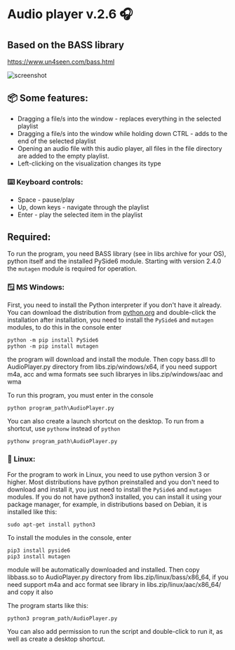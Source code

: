 # Audio player v.2.6 🎧
## Based on the BASS library
https://www.un4seen.com/bass.html

![screenshot](https://gitlab.com/GennadiyVick/audioplayer/raw/master/image.png)
## 📦 Some features:
- Dragging a file/s into the window - replaces everything in the selected playlist
- Dragging a file/s into the window while holding down CTRL - adds to the end of the selected playlist
- Opening an audio file with this audio player, all files in the file directory are added to the empty playlist.
- Left-clicking on the visualization changes its type
### ⌨️ Keyboard controls:
- Space - pause/play
- Up, down keys - navigate through the playlist
- Enter - play the selected item in the playlist
## Required:
To run the program, you need BASS library (see in libs archive for your OS), python itself and the installed PySide6 module.
Starting with version 2.4.0 the `mutagen` module is required for operation.

### 🪟 MS Windows:
First, you need to install the Python interpreter if you don't have it already.
You can download the distribution from [python.org](https://www.python.org/downloads/) and double-click the installation
after installation, you need to install the `PySide6` and `mutagen` modules, to do this in the console enter 
```console
python -m pip install PySide6
python -m pip install mutagen
```
the program will download and install the module.
Then copy bass.dll to AudioPlayer.py directory from libs.zip/windows/x64, if you need support m4a, acc and wma formats see such libraryes in libs.zip/windows/aac and wma

To run this program, you must enter in the console
```console
python program_path\AudioPlayer.py
```
You can also create a launch shortcut on the desktop.
To run from a shortcut, use `pythonw` instead of `python`
```console
pythonw program_path\AudioPlayer.py
```

### 🐧 Linux:
For the program to work in Linux, you need to use python version 3 or higher.
Most distributions have python preinstalled and you don't need to download and install it, 
you just need to install the `PySide6` and `mutagen` modules.
If you do not have python3 installed, you can install it using your package manager, 
for example, in distributions based on Debian, it is installed like this:
```console
sudo apt-get install python3
```
To install the modules in the console, enter
```console
pip3 install pyside6
pip3 install mutagen
```
module will be automatically downloaded and installed.
Then copy libbass.so to AudioPlayer.py directory from libs.zip/linux/bass/x86_64, if you need support m4a and acc format see library in libs.zip/linux/aac/x86_64/ and copy it also

The program starts like this:
```console
python3 program_path/AudioPlayer.py
```
You can also add permission to run the script and double-click to run it, as well as create a desktop shortcut.

